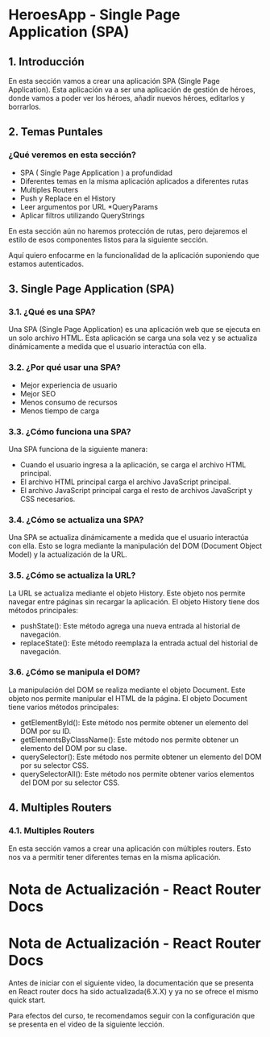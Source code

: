 # HeroesApp - Single Page Application (SPA)

## 1. Introducción

En esta sección vamos a crear una aplicación SPA (Single Page Application). Esta aplicación va a ser una aplicación de gestión de héroes, donde vamos a poder ver los héroes, añadir nuevos héroes, editarlos y borrarlos.

## 2. Temas Puntales

### ¿Qué veremos en esta sección?

- SPA ( Single Page Application ) a profundidad
- Diferentes temas en la misma aplicación aplicados a diferentes rutas
- Multiples Routers
- Push y Replace en el History
- Leer argumentos por URL
  \*QueryParams
- Aplicar filtros utilizando QueryStrings

En esta sección aún no haremos protección de rutas, pero dejaremos el estilo de esos componentes listos para la siguiente sección.

Aquí quiero enfocarme en la funcionalidad de la aplicación suponiendo que estamos autenticados.

## 3. Single Page Application (SPA)

### 3.1. ¿Qué es una SPA?

Una SPA (Single Page Application) es una aplicación web que se ejecuta en un solo archivo HTML. Esta aplicación se carga una sola vez y se actualiza dinámicamente a medida que el usuario interactúa con ella.

### 3.2. ¿Por qué usar una SPA?

- Mejor experiencia de usuario
- Mejor SEO
- Menos consumo de recursos
- Menos tiempo de carga

### 3.3. ¿Cómo funciona una SPA?

Una SPA funciona de la siguiente manera:

- Cuando el usuario ingresa a la aplicación, se carga el archivo HTML principal.
- El archivo HTML principal carga el archivo JavaScript principal.
- El archivo JavaScript principal carga el resto de archivos JavaScript y CSS necesarios.

### 3.4. ¿Cómo se actualiza una SPA?

Una SPA se actualiza dinámicamente a medida que el usuario interactúa con ella. Esto se logra mediante la manipulación del DOM (Document Object Model) y la actualización de la URL.

### 3.5. ¿Cómo se actualiza la URL?

La URL se actualiza mediante el objeto History. Este objeto nos permite navegar entre páginas sin recargar la aplicación. El objeto History tiene dos métodos principales:

- pushState(): Este método agrega una nueva entrada al historial de navegación.
- replaceState(): Este método reemplaza la entrada actual del historial de navegación.

### 3.6. ¿Cómo se manipula el DOM?

La manipulación del DOM se realiza mediante el objeto Document. Este objeto nos permite manipular el HTML de la página. El objeto Document tiene varios métodos principales:

- getElementById(): Este método nos permite obtener un elemento del DOM por su ID.
- getElementsByClassName(): Este método nos permite obtener un elemento del DOM por su clase.
- querySelector(): Este método nos permite obtener un elemento del DOM por su selector CSS.
- querySelectorAll(): Este método nos permite obtener varios elementos del DOM por su selector CSS.

## 4. Multiples Routers

### 4.1. Multiples Routers

En esta sección vamos a crear una aplicación con múltiples routers. Esto nos va a permitir tener diferentes temas en la misma aplicación.

# Nota de Actualización - React Router Docs

# Nota de Actualización - React Router Docs

Antes de iniciar con el siguiente video, la documentación que se presenta en React router docs ha sido actualizada(6.X.X) y ya no se ofrece el mismo quick start.

Para efectos del curso, te recomendamos seguir con la configuración que se presenta en el video de la siguiente lección.
